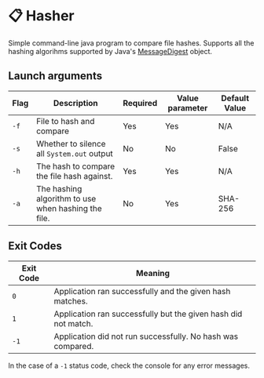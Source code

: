 # :clipboard: Hasher 
Simple command-line java program to compare file hashes.
Supports all the hashing algorihms supported by Java's [MessageDigest](https://docs.oracle.com/en/java/javase/16/docs/api/java.base/java/security/MessageDigest.html) object.

## Launch arguments
| Flag | Description | Required | Value parameter |Default Value |
|------|-------------|----------|----------|--------|
| `-f` | File to hash and compare | Yes | Yes | N/A |
| `-s` | Whether to silence all `System.out` output | No | No | False |
| `-h` | The hash to compare the file hash against. | Yes | Yes | N/A |
| `-a` | The hashing algorithm to use when hashing the file. | No | Yes | SHA-256 |

## Exit Codes
| Exit Code | Meaning |
|-|-|
| `0` | Application ran successfully and the given hash matches.|
| `1` | Application ran successfully but the given hash did not match. |
| `-1` | Application did not run successfully. No hash was compared. |

In the case of a `-1` status code, check the console for any error messages.
